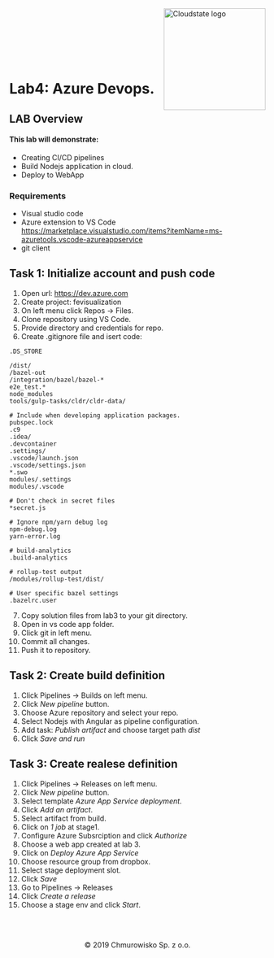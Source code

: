 <img src="https://avatars1.githubusercontent.com/u/47143554?s=400&u=7c55eeec6479b4ff59df7cad452501a41635b0e4&v=4" alt="Cloudstate logo" width="200" align="right">
<br><br>
<br><br>
<br><br>

# Lab4: Azure Devops.

## LAB Overview

#### This lab will demonstrate:
* Creating CI/CD pipelines
* Build Nodejs application in cloud.
* Deploy to WebApp


### Requirements
* Visual studio code
* Azure extension to VS Code https://marketplace.visualstudio.com/items?itemName=ms-azuretools.vscode-azureappservice
* git client

## Task 1: Initialize account and push code

1. Open url: https://dev.azure.com
2. Create project: fevisualization
3. On left menu click Repos -> Files.
4. Clone repository using VS Code.
5. Provide directory and credentials for repo.
6. Create .gitignore file and isert code:
```
.DS_STORE

/dist/
/bazel-out
/integration/bazel/bazel-*
e2e_test.*
node_modules
tools/gulp-tasks/cldr/cldr-data/

# Include when developing application packages.
pubspec.lock
.c9
.idea/
.devcontainer
.settings/
.vscode/launch.json
.vscode/settings.json
*.swo
modules/.settings
modules/.vscode

# Don't check in secret files
*secret.js

# Ignore npm/yarn debug log
npm-debug.log
yarn-error.log

# build-analytics
.build-analytics

# rollup-test output
/modules/rollup-test/dist/

# User specific bazel settings
.bazelrc.user
```
7. Copy solution files from lab3 to your git directory.
8. Open in vs code app folder.
9. Click git in left menu.
10. Commit all changes.
11. Push it to repository.

## Task 2: Create build definition
1. Click Pipelines -> Builds on left menu.
2. Click *New pipeline* button.
3. Choose Azure repository and select your repo.
4. Select Nodejs with Angular as pipeline configuration.
5. Add task: *Publish artifact* and choose target path *dist*
5. Click *Save and run*

## Task 3: Create realese definition
1. Click Pipelines -> Releases on left menu.
2. Click *New pipeline* button.
3. Select template *Azure App Service deployment*.
4. Click *Add an artifact*.
5. Select artifact from build.
6. Click on *1 job* at stage1.
7. Configure Azure Subsrciption and click *Authorize*
8. Choose a web app created at lab 3.
9. Click on *Deploy Azure App Service*
10. Choose resource group from dropbox.
11. Select stage deployment slot.
12. Click *Save*
13. Go to Pipelines -> Releases
14. Click *Create a release*
15. Choose a stage env and click *Start*.

<br><br>

<center><p>&copy; 2019 Chmurowisko Sp. z o.o.<p></center>
